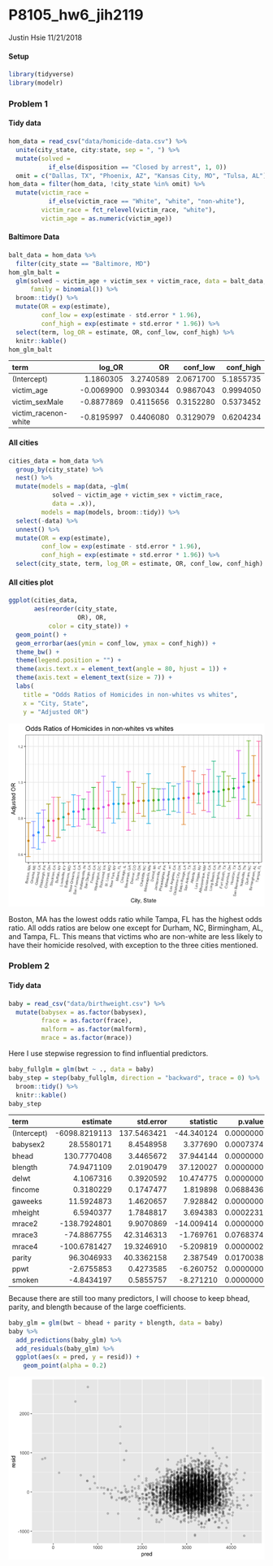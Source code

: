 P8105\_hw6\_jih2119
================
Justin Hsie
11/21/2018

#### Setup

``` r
library(tidyverse)
library(modelr)
```

### Problem 1

#### Tidy data

``` r
hom_data = read_csv("data/homicide-data.csv") %>% 
  unite(city_state, city:state, sep = ", ") %>% 
  mutate(solved = 
           if_else(disposition == "Closed by arrest", 1, 0)) 
  omit = c("Dallas, TX", "Phoenix, AZ", "Kansas City, MO", "Tulsa, AL")
hom_data = filter(hom_data, !city_state %in% omit) %>% 
  mutate(victim_race = 
           if_else(victim_race == "White", "white", "non-white"),
         victim_race = fct_relevel(victim_race, "white"), 
         victim_age = as.numeric(victim_age))
```

#### Baltimore Data

``` r
balt_data = hom_data %>% 
  filter(city_state == "Baltimore, MD")
hom_glm_balt = 
  glm(solved ~ victim_age + victim_sex + victim_race, data = balt_data,
      family = binomial()) %>%
  broom::tidy() %>% 
  mutate(OR = exp(estimate),
         conf_low = exp(estimate - std.error * 1.96),
         conf_high = exp(estimate + std.error * 1.96)) %>% 
  select(term, log_OR = estimate, OR, conf_low, conf_high) %>% 
  knitr::kable()
hom_glm_balt
```

| term                  |     log\_OR|         OR|  conf\_low|  conf\_high|
|:----------------------|-----------:|----------:|----------:|-----------:|
| (Intercept)           |   1.1860305|  3.2740589|  2.0671700|   5.1855735|
| victim\_age           |  -0.0069900|  0.9930344|  0.9867043|   0.9994050|
| victim\_sexMale       |  -0.8877869|  0.4115656|  0.3152280|   0.5373452|
| victim\_racenon-white |  -0.8195997|  0.4406080|  0.3129079|   0.6204234|

#### All cities

``` r
cities_data = hom_data %>% 
  group_by(city_state) %>% 
  nest() %>% 
  mutate(models = map(data, ~glm(
            solved ~ victim_age + victim_sex + victim_race, 
            data = .x)),
         models = map(models, broom::tidy)) %>% 
  select(-data) %>% 
  unnest() %>% 
  mutate(OR = exp(estimate),
         conf_low = exp(estimate - std.error * 1.96),
         conf_high = exp(estimate + std.error * 1.96)) %>% 
  select(city_state, term, log_OR = estimate, OR, conf_low, conf_high) %>%   filter(term == "victim_racenon-white")
```

#### All cities plot

``` r
ggplot(cities_data, 
       aes(reorder(city_state, 
                   OR), OR, 
           color = city_state)) + 
  geom_point() +
  geom_errorbar(aes(ymin = conf_low, ymax = conf_high)) +
  theme_bw() +
  theme(legend.position = "") +
  theme(axis.text.x = element_text(angle = 80, hjust = 1)) +
  theme(axis.text = element_text(size = 7)) +
  labs(
    title = "Odds Ratios of Homicides in non-whites vs whites",
    x = "City, State",
    y = "Adjusted OR")
```

![](hw6_files/figure-markdown_github/cities_glm_plot-1.png)

Boston, MA has the lowest odds ratio while Tampa, FL has the highest odds ratio. All odds ratios are below one except for Durham, NC, Birmingham, AL, and Tampa, FL. This means that victims who are non-white are less likely to have their homicide resolved, with exception to the three cities mentioned.

### Problem 2

#### Tidy data

``` r
baby = read_csv("data/birthweight.csv") %>% 
  mutate(babysex = as.factor(babysex),
         frace = as.factor(frace),
         malform = as.factor(malform),
         mrace = as.factor(mrace))
```

Here I use stepwise regression to find influential predictors.

``` r
baby_fullglm = glm(bwt ~ ., data = baby)
baby_step = step(baby_fullglm, direction = "backward", trace = 0) %>% 
  broom::tidy() %>% 
  knitr::kable()
baby_step
```

| term        |       estimate|    std.error|   statistic|    p.value|
|:------------|--------------:|------------:|-----------:|----------:|
| (Intercept) |  -6098.8219113|  137.5463421|  -44.340124|  0.0000000|
| babysex2    |     28.5580171|    8.4548958|    3.377690|  0.0007374|
| bhead       |    130.7770408|    3.4465672|   37.944144|  0.0000000|
| blength     |     74.9471109|    2.0190479|   37.120027|  0.0000000|
| delwt       |      4.1067316|    0.3920592|   10.474775|  0.0000000|
| fincome     |      0.3180229|    0.1747477|    1.819898|  0.0688436|
| gaweeks     |     11.5924873|    1.4620657|    7.928842|  0.0000000|
| mheight     |      6.5940377|    1.7848817|    3.694383|  0.0002231|
| mrace2      |   -138.7924801|    9.9070869|  -14.009414|  0.0000000|
| mrace3      |    -74.8867755|   42.3146313|   -1.769761|  0.0768374|
| mrace4      |   -100.6781427|   19.3246910|   -5.209819|  0.0000002|
| parity      |     96.3046933|   40.3362158|    2.387549|  0.0170038|
| ppwt        |     -2.6755853|    0.4273585|   -6.260752|  0.0000000|
| smoken      |     -4.8434197|    0.5855757|   -8.271210|  0.0000000|

Because there are still too many predictors, I will choose to keep bhead, parity, and blength because of the large coefficients.

``` r
baby_glm = glm(bwt ~ bhead + parity + blength, data = baby)
baby %>% 
  add_predictions(baby_glm) %>% 
  add_residuals(baby_glm) %>% 
  ggplot(aes(x = pred, y = resid)) +
    geom_point(alpha = 0.2)
```

![](hw6_files/figure-markdown_github/baby_glm-1.png)

